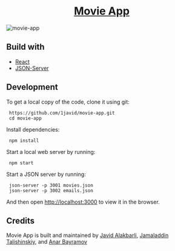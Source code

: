 <h1 align="center"><a href="https://1javid.github.io/movies" target="_blank">Movie App</a></h1>

![movie-app](https://user-images.githubusercontent.com/87364506/210806151-302fd096-6cbf-4e59-83b8-482b62fb7879.png)

## Build with
<ul>
 <li><a href="https://reactjs.org" target="_blank">React</a></li>
 <li><a href="https://www.npmjs.com/package/json-server?activeTab=readme" target="_blank">JSON-Server</a></li>
</ul>

## Development
<p>To get a local copy of the code, clone it using git:</p>

```
 https://github.com/1javid/movie-app.git
 cd movie-app
```
<p>Install dependencies:<p>

```
 npm install
```
<p>Start a local web server by running:</p>

```
 npm start
```
<p>Start a JSON server by running:</p>

```
 json-server -p 3001 movies.json
 json-server -p 3002 emails.json
```
<p>And then open <a href="http://localhost:3000" target="_blank">http://localhost:3000</a> to view it in the browser.</p>

## Credits
<p>Movie App is built and maintained by <a href="https://github.com/1javid">Javid Alakbarli</a>, <a href="https://github.com/Jamal023">Jamaladdin Talishinskiy</a>, and <a href="https://github.com/BayramovAnar">Anar Bayramov</a></p>

